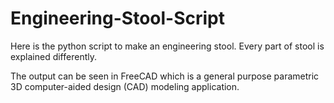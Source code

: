 # Engineering-Stool-Script

Here is the python script to make an engineering stool.
Every part of stool is explained differently.

The output can be seen in FreeCAD which is a general purpose parametric 3D computer-aided design (CAD) modeling application.

